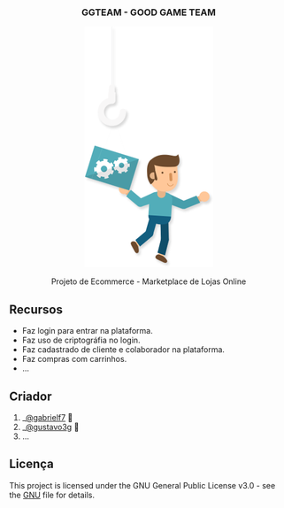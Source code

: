 <div align="center">
  <h3>GGTEAM - GOOD GAME TEAM</h3>
  
  <img alt="Codigo Funcionando" src="https://github.com/gabrielf7/GGTEAM/blob/master/src/main/webapp/app_src/assets/user-bag.png" >
  
  <p>Projeto de Ecommerce - Marketplace de Lojas Online</p>
</div>

## Recursos
 
   - Faz login para entrar na plataforma.
   - Faz uso de criptográfia no login.
   - Faz cadastrado de cliente e colaborador na plataforma.
   - Faz compras com carrinhos.
   - ...

## Criador

  1. _[@gabrielf7](https://github.com/gabrielf7) :shopping_cart:
  2. _[@gustavo3g](https://github.com/gustavo3g) :shopping_cart:
  3. ...

## Licença

This project is licensed under the GNU General Public License v3.0 - see the [GNU](https://github.com/gabrielf7/GGTEAM/blob/master/LICENSE) file for details.
